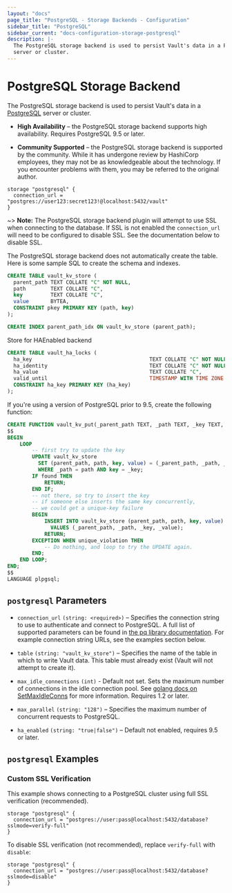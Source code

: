 ```yaml
---
layout: "docs"
page_title: "PostgreSQL - Storage Backends - Configuration"
sidebar_title: "PostgreSQL"
sidebar_current: "docs-configuration-storage-postgresql"
description: |-
  The PostgreSQL storage backend is used to persist Vault's data in a PostgreSQL
  server or cluster.
---
```


# PostgreSQL Storage Backend

The PostgreSQL storage backend is used to persist Vault's data in a
[PostgreSQL][postgresql] server or cluster.

- **High Availability** – the PostgreSQL storage backend supports
  high availability. Requires PostgreSQL 9.5 or later.

- **Community Supported** – the PostgreSQL storage backend is supported by the
  community. While it has undergone review by HashiCorp employees, they may not
  be as knowledgeable about the technology. If you encounter problems with them,
  you may be referred to the original author.

```hcl
storage "postgresql" {
  connection_url = "postgres://user123:secret123!@localhost:5432/vault"
}
```

~> **Note:** The PostgreSQL storage backend plugin will attempt to use SSL 
when connecting to the database.  If SSL is not enabled the `connection_url` 
will need to be configured to disable SSL.  See the documentation below 
to disable SSL.

The PostgreSQL storage backend does not automatically create the table. Here is
some sample SQL to create the schema and indexes.

```sql
CREATE TABLE vault_kv_store (
  parent_path TEXT COLLATE "C" NOT NULL,
  path        TEXT COLLATE "C",
  key         TEXT COLLATE "C",
  value       BYTEA,
  CONSTRAINT pkey PRIMARY KEY (path, key)
);

CREATE INDEX parent_path_idx ON vault_kv_store (parent_path);
```

Store for HAEnabled backend

```sql
CREATE TABLE vault_ha_locks (
  ha_key                                      TEXT COLLATE "C" NOT NULL,
  ha_identity                                 TEXT COLLATE "C" NOT NULL,          
  ha_value                                    TEXT COLLATE "C",  
  valid_until                                 TIMESTAMP WITH TIME ZONE NOT NULL,
  CONSTRAINT ha_key PRIMARY KEY (ha_key)
);
```


If you're using a version of PostgreSQL prior to 9.5, create the following function:

```sql
CREATE FUNCTION vault_kv_put(_parent_path TEXT, _path TEXT, _key TEXT, _value BYTEA) RETURNS VOID AS
$$
BEGIN
    LOOP
        -- first try to update the key
        UPDATE vault_kv_store
          SET (parent_path, path, key, value) = (_parent_path, _path, _key, _value)
          WHERE _path = path AND key = _key;
        IF found THEN
            RETURN;
        END IF;
        -- not there, so try to insert the key
        -- if someone else inserts the same key concurrently,
        -- we could get a unique-key failure
        BEGIN
            INSERT INTO vault_kv_store (parent_path, path, key, value)
              VALUES (_parent_path, _path, _key, _value);
            RETURN;
        EXCEPTION WHEN unique_violation THEN
            -- Do nothing, and loop to try the UPDATE again.
        END;
    END LOOP;
END;
$$
LANGUAGE plpgsql;
```

## `postgresql` Parameters

- `connection_url` `(string: <required>)` – Specifies the connection string to
  use to authenticate and connect to PostgreSQL. A full list of supported
  parameters can be found in [the pq library documentation][pglib]. For example
  connection string URLs, see the examples section below.

- `table` `(string: "vault_kv_store")` – Specifies the name of the table in
  which to write Vault data. This table must already exist (Vault will not
  attempt to create it).

- `max_idle_connections` `(int)` - Default not set. Sets the maximum number of 
  connections in the idle connection pool. See
  [golang docs on SetMaxIdleConns][golang_SetMaxIdleConns] for more information. 
  Requires 1.2 or later.

- `max_parallel` `(string: "128")` – Specifies the maximum number of concurrent
  requests to PostgreSQL.

- `ha_enabled` `(string: "true|false")` – Default not enabled, requires 9.5 or later.

## `postgresql` Examples

### Custom SSL Verification

This example shows connecting to a PostgreSQL cluster using full SSL
verification (recommended).

```hcl
storage "postgresql" {
  connection_url = "postgres://user:pass@localhost:5432/database?sslmode=verify-full"
}
```

To disable SSL verification (not recommended), replace `verify-full` with
`disable`:

```hcl
storage "postgresql" {
  connection_url = "postgres://user:pass@localhost:5432/database?sslmode=disable"
}
```

[golang_SetMaxIdleConns]: https://golang.org/pkg/database/sql/#DB.SetMaxIdleConns
[postgresql]: https://www.postgresql.org/
[pglib]: https://godoc.org/github.com/lib/pq#hdr-Connection_String_Parameters
